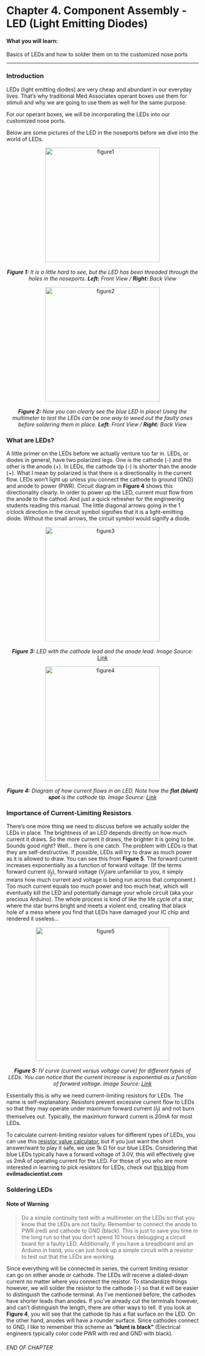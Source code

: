 # Chapter 4. Component Assembly - LED (Light Emitting Diodes)

#### What you will learn:

Basics of LEDs and how to solder them on to the customized nose ports
___

### Introduction
LEDs (light emitting diodes) are very cheap and abundant in our everyday lives. That’s why traditional Med Associates operant boxes use them for stimuli and why we are going to use them as well for the same purpose.

For our operant boxes, we will be incorporating the LEDs into our customized nose ports.

Below are some pictures of the LED in the noseports before we dive into the world of LEDs.

<p align="center">
    <img title = "figure1" src="https://github.com/selincapan/DNAMIC-Hardware-Documentations/blob/finished-mardown-files/Chapter_4.Component_Assembly-LED/imgs/Figure_1.png?raw=true" align=center width=300/><br><br>
    <b><i>Figure 1:</b> It is a little hard to see, but the LED has been threaded through the holes in the noseports. <b>Left:</b> Front View / <b>Right:</b> Back View</i>
</p>

<p align="center">
    <img title = "figure2" src="https://github.com/selincapan/DNAMIC-Hardware-Documentations/blob/finished-mardown-files/Chapter_4.Component_Assembly-LED/imgs/Figure_2.png?raw=true" align=center width=300/><br><br>
    <b><i>Figure 2:</b> Now you can clearly see the blue LED in place! Using the multimeter to test the LEDs can be one way to weed out the faulty ones before soldering them in place. <b>Left:</b> Front View / <b>Right:</b> Back View</i>
</p>

### What are LEDs?

A little primer on the LEDs before we actually venture too far in. LEDs, or diodes in general, have two polarized legs. One is the cathode (-) and the other is the anode (+). In LEDs, the cathode tip (-) is shorter than the anode (+). What I mean by polarized is that there is a directionality in the current flow. LEDs won’t light up unless you connect the cathode to ground (GND) and anode to power (PWR). Circuit diagram in **Figure 4** shows this directionality clearly. In order to power up the LED, current must flow from the anode to the cathod. And just a quick refresher for the engineering students reading this manual. The little diagonal arrows going in the 1 o’clock direction in the circuit symbol signifies that it is a light-emitting diode. Without the small arrows, the circuit symbol would signify a diode.

<p align="center">
    <img title = "figure3" src="https://github.com/selincapan/DNAMIC-Hardware-Documentations/blob/finished-mardown-files/Chapter_4.Component_Assembly-LED/imgs/Figure_3.png?raw=true" align=center width=300/><br><br>
    <b><i>Figure 3:</b> LED with the cathode lead and the anode lead. Image Source: <a href="http://sciencewithkids.com/science-facts/facts-about-LEDs.html"> Link </a> </i>
</p>

<p align="center">
    <img title = "figure4" src="https://github.com/selincapan/DNAMIC-Hardware-Documentations/blob/finished-mardown-files/Chapter_4.Component_Assembly-LED/imgs/Figure_4.png?raw=true" align=center width=300/><br><br>
    <b><i>Figure 4:</b> Diagram of how current flows in an LED. Note how the <b>flat (blunt) spot</b> is the cathode tip. Image Source: <a href="http://www.mainbyte.com/ti99/electronics/led.html"> Link </a> </i>
</p>

### Importance of Current-Limiting Resistors

There’s one more thing we need to discuss before we actually solder the LEDs in place. The brightness of an LED depends directly on how much current it draws. So the more current it draws, the brighter it is going to be. Sounds good right? Well… there is one catch. The problem with LEDs is that they are self-destructive. If possible, LEDs will try to draw as much power as it is allowed to draw. You can see this from **Figure 5**. The forward current increases exponentially as a function of forward voltage. (If the terms forward current ($I_{f}$), forward voltage ($V_{f}$)are unfamiliar to you, it simply means how much current and voltage is being run across that component.) Too much current equals too much power and too much heat, which will eventually kill the LED and potentially damage your whole circuit (aka your precious Arduino). The whole process is kind of like the life cycle of a star, where the star burns bright and meets a violent end, creating that black hole of a mess where you find that LEDs have damaged your IC chip and rendered it useless…

<p align="center">
    <img title = "figure5" src="https://github.com/selincapan/DNAMIC-Hardware-Documentations/blob/finished-mardown-files/Chapter_4.Component_Assembly-LED/imgs/Figure_5.png?raw=true" align=center width=350/><br><br>
    <b><i>Figure 5:</b> IV curve (current versus voltage curve) for different types of LEDs. You can notice that the current increase is exponential as a function of forward voltage. Image Source: <a href="http://lednique.com/current-voltage-relationships/iv-curves/"> Link </a></i>
</p>

Essentially this is why we need current-limiting resistors for LEDs. The name is self-explanatory. Resistors prevent excessive current flow to LEDs so that they may operate under maximum forward current ($I_{f}$) and not burn themselves out. Typically, the maximum forward current is 20mA for most LEDs.

To calculate current-limiting resistor values for different types of LEDs, you can use this [resistor value calculator](https://www.digikey.com/en/resources/conversion-calculators/conversion-calculator-led-series-resistor), but if you just want the short answer/want to play it safe, we use 1k Ω for our blue LEDs. Considering that blue LEDs typically have a forward voltage of 3.0V, this will effectively give us 2mA of operating current for the LED. For those of you who are more interested in learning to pick resistors for LEDs, check out [this blog](https://www.evilmadscientist.com/2012/resistors-for-leds/) from **evilmadscientist.com**

### Soldering LEDs

#### Note of Warning

>Do a simple continuity test with a multimeter on the LEDs so that you know that the LEDs are not faulty. Remember to connect the anode to PWR (red) and cathode to GND (black). This is just to save you time in the long run so that you don’t spend 10 hours debugging a circuit board for a faulty LED. Additionally, if you have a breadboard and an Arduino in hand, you can just hook up a simple circuit with a resistor to test out that the LEDs are working.

Since everything will be connected in series, the current limiting resistor can go on either anode or cathode. The LEDs will receive a dialed-down current no matter where you connect the resistor. To standardize things however, we will solder the resistor to the cathode (-) so that it will be easier to distinguish the cathode terminal. As I’ve mentioned before, the cathodes have shorter leads than anodes. If you’ve already cut the terminals however, and can’t distinguish the length, there are other ways to tell. If you look at **Figure 4**, you will see that the cathode tip has a flat surface on the LED. On the other hand, anodes will have a rounder surface. Since cathodes connect to GND, I like to remember this scheme as **“blunt is black”** (Electrical engineers typically color code PWR with red and GND with black).

###### END OF CHAPTER
